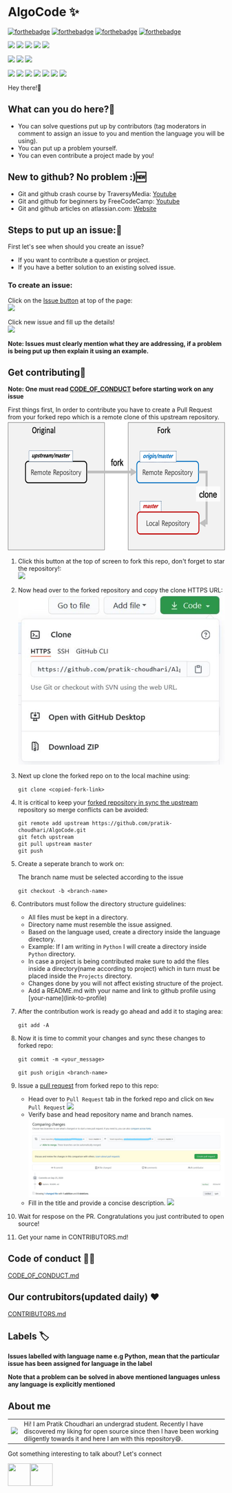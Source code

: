 # AlgoCode ✨
[![forthebadge](https://forthebadge.com/images/badges/built-by-developers.svg)](https://forthebadge.com)
[![forthebadge](https://forthebadge.com/images/badges/built-with-love.svg)](https://forthebadge.com)
[![forthebadge](https://forthebadge.com/images/badges/for-you.svg)](https://forthebadge.com)
[![forthebadge](https://forthebadge.com/images/badges/powered-by-coffee.svg)](https://forthebadge.com)

![](https://img.shields.io/badge/Maintained-Yes-orange)
![](https://img.shields.io/badge/PRs-Accepting-brightgreen)
![](https://img.shields.io/github/issues/pratik-choudhari/algocode)
![](https://img.shields.io/github/stars/pratik-choudhari/algocode)
![](https://img.shields.io/github/contributors/pratik-choudhari/algocode)

![](https://img.shields.io/github/issues-pr/pratik-choudhari/algocode)
![](https://img.shields.io/github/last-commit/pratik-choudhari/algocode)
![](https://img.shields.io/github/repo-size/pratik-choudhari/algocode)

![](https://img.shields.io/badge/Python-green)
![](https://img.shields.io/badge/Go-cyan)
![](https://img.shields.io/badge/Java-blue)
![](https://img.shields.io/badge/C-yellowgreen)
![](https://img.shields.io/badge/C++-blueviolet)
![](https://img.shields.io/badge/Csharp-red)
![](https://img.shields.io/badge/Js-yellow)

Hey there!👋 

## What can you do here?🧐
* You can solve questions put up by contributors (tag moderators in comment to assign an issue to you and mention the language you will be using).
* You can put up a problem yourself.
* You can even contribute a project made by you!

## New to github? No problem :)🆕
* Git and github crash course by TraversyMedia: [Youtube](https://www.youtube.com/watch?v=SWYqp7iY_Tc)
* Git and github for beginners by FreeCodeCamp: [Youtube](https://www.youtube.com/watch?v=RGOj5yH7evk)
* Git and github articles on atlassian.com: [Website](https://www.atlassian.com/git/tutorials)

## Steps to put up an issue:📑

First let's see when should you create an issue?
* If you want to contribute a question or project.
* If you have a better solution to an existing solved issue.

### To create an issue:

Click on the [Issue button](https://github.com/pratik-choudhari/AlgoCode/issues) at top of the page:<br>
![](images/issues1.JPG)

Click new issue and fill up the details!<br>
![](images/issues2.JPG)

__Note: Issues must clearly mention what they are addressing, if a problem is being put up then explain it using an example.__

## Get contributing🤩

__Note: One must read [CODE_OF_CONDUCT](https://github.com/pratik-choudhari/AlgoCode/blob/master/CODE_OF_CONDUCT.md) before starting work on any issue__

First things first, In order to contribute you have to create a Pull Request from your forked repo which is a remote clone of this upstream repository.<br>
<img src="images/github-fork-local-download.png" height="300" width="650" ></img>

1. Click this button at the top of screen to fork this repo, don't forget to star the repository!:<br>
    ![](images/fork_button.jpg)

2. Now head over to the forked repository and copy the clone HTTPS URL:<br>
    ![](images/fork_URL.jpg)


3. Next up clone the forked repo on to the local machine using:<br>

    ``git clone <copied-fork-link>``
    
4. It is critical to keep your [forked repository in sync the upstream](https://www.freecodecamp.org/news/how-to-sync-your-fork-with-the-original-git-repository/) repository so merge conflicts can be avoided:
    ```
    git remote add upstream https://github.com/pratik-choudhari/AlgoCode.git
    git fetch upstream
    git pull upstream master
    git push
    ```
5. Create a seperate branch to work on:<br>

    The branch name must be selected according to the issue<br>

    ``git checkout -b <branch-name>``

6. Contributors must follow the directory structure guidelines:
    * All files must be kept in a directory.
    * Directory name must resemble the issue assigned.
    * Based on the language used, create a directory inside the language directory.
    * Example: If I am writing in `Python` I will create a directory inside `Python` directory.
    * In case a project is being contributed make sure to add the files inside a directory(name according to project) which in turn must be placed inside the `Projects` directory.
    * Changes done by you will not affect existing structure of the project.
    * Add a README.md with your name and link to github profile using \[your-name](link-to-profile)

7. After the contribution work is ready go ahead and add it to staging area:<br>

    ``git add -A``

8. Now it is time to commit your changes and sync these changes to forked repo:<br>

    ``git commit -m <your_message>``

    ``git push origin <branch-name>`` 


9. Issue a [pull request](https://www.freecodecamp.org/news/how-to-make-your-first-pull-request-on-github/) from forked repo to this repo:<br>
    * Head over to `Pull Request` tab in the forked repo and click on `New Pull Request`
        ![](images/pr1.JPG)
    * Verify base and head repository name and branch names.
        ![](images/pr2.jpg)
    * Fill in the title and provide a concise description.
        ![](images/pr3.JPG)
    
10. Wait for respose on the PR. Congratulations you just contributed to open source!

11. Get your name in CONTRIBUTORS.md!

## Code of conduct 👨‍💻
[CODE_OF_CONDUCT.md](https://github.com/pratik-choudhari/AlgoCode/blob/master/CODE_OF_CONDUCT.md)

## Our contrubitors(updated daily) ❤
[CONTRIBUTORS.md](https://github.com/pratik-choudhari/AlgoCode/blob/master/CONTRIBUTORS.md)

## Labels 🏷

__Issues labelled with language name e.g Python, mean that the particular issue has been assigned for language in the label__

__Note that a problem can be solved in above mentioned languages unless any language is explicitly mentioned__

## About me 

<table>
    <tr>
        <td>
            <a href="https://github.com/pratik-choudhari/"><img src="https://avatars3.githubusercontent.com/u/40862682?v=4"></a>
        </td>
        <td>
            Hi! I am Pratik Choudhari an undergrad student. Recently I have discovered my liking for open source since then I have been working diligently towards it and here I am with this repository😄.
        </td>
    </tr>
</table>

Got something interesting to talk about? Let's connect

<a href="https://www.linkedin.com/in/pratik-choudhari/"><img src="https://hackernoon.com/images/PrB8ElNwFUY9FJD7Kw2aUJtm1UW2-cjw12i45.gif" align="left" height="52" width="52" ></a>
<a href="https://github.com/pratik-choudhari/"><img src="https://radicalpenguin.me/blog/wp-content/uploads/2014/03/daftpunktocat-guy1.gif" align="left" height="52" width="52" ></a>
